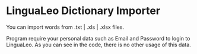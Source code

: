 # LinguaLeo Dictionary Importer

You can import words from .txt | .xls | .xlsx files.

Program require your personal data such as Email and Password to login to LinguaLeo. As you can see in the code, there is no other usage of this data.
